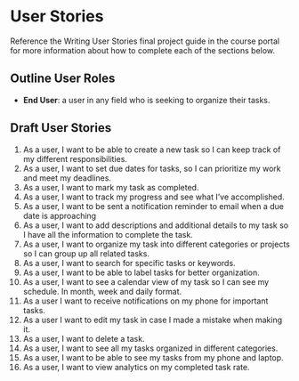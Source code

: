 # User Stories

Reference the Writing User Stories final project guide in the course portal for more information about how to complete each of the sections below.

## Outline User Roles

- **End User**: a user in any field who is seeking to organize their tasks.

## Draft User Stories

1. As a user, I want to be able to create a new task so I can keep track of my different responsibilities. 
2. As a user, I want to set due dates for tasks, so I can prioritize my work and meet my deadlines. 
3. As a user, I want to mark my task as completed. 
4. As a user, I want to track my progress and see what I’ve accomplished. 
5. As a user, I want to be sent a notification reminder to email when a due date is approaching
6. As a user, I want to add descriptions and additional details to my task so I have all the information to complete the task. 
7. As a user, I want to organize my task into different categories or projects so I can group up all related tasks. 
8. As a user, I want to search for specific tasks or keywords. 
9. As a user, I want to be able to label tasks for better organization. 
10. As a user, I want to see a calendar view of my task so I can see my schedule. In month, week and daily format. 
11. As a user I want to receive notifications on my phone for important tasks. 
12. As a user I want to edit my task in case I made a mistake when making it. 
13. As a user, I want to delete a task. 
14. As a user, I want to see all my tasks organized in different categories. 
15. As a user, I want to be able to see my tasks from my phone and laptop. 
16. As a user, I want to view analytics on my completed task rate. 

